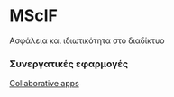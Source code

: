 # MScIF

Ασφάλεια και ιδιωτικότητα στο διαδίκτυο

### Συνεργατικές εφαρμογές

[Collaborative apps](https://github.com/courses-ionio/msc)
